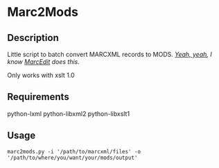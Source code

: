 # Marc2Mods

## Description

Little script to batch convert MARCXML records to MODS. *[Yeah, yeah](https://twitter.com/ruebot/status/294191547577159680), I know [MarcEdit](http://people.oregonstate.edu/~reeset/marcedit/html/index.php) does this.*

Only works with xslt 1.0

## Requirements

python-lxml python-libxml2 python-libxslt1

## Usage

`marc2mods.py -i '/path/to/marcxml/files' -o '/path/to/where/you/want/your/mods/output'`
